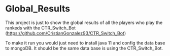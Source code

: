 # Global_Results

This project is just to show the global results of all the players who play the rankeds with the CTR_Switch_Bot (https://github.com/CristianGonzalez93/CTR_Switch_Bot)

To make it run you would just need to install java 11 and config the data base to mongoDB. It should be the same data base is using the CTR_Switch_Bot. 
 
